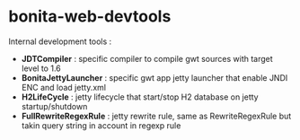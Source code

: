 bonita-web-devtools
===================

Internal development tools :

* **JDTCompiler** : specific compiler to compile gwt sources with target level to 1.6
* **BonitaJettyLauncher** : specific gwt app jetty launcher that enable JNDI ENC and load jetty.xml
* **H2LifeCycle** : jetty lifecycle that start/stop H2 database on jetty startup/shutdown
* **FullRewriteRegexRule** : jetty rewrite rule, same as RewriteRegexRule but takin query string in account in regexp rule
